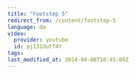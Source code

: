 ```yaml
---
title: "Footstep 5"
redirect_from: /content/footstep-5
language: da
video:
  provider: youtube
  id: pjIJ1UutT4Y
tags:
last_modified_at: 2014-04-08T10:45:09Z
---
```




